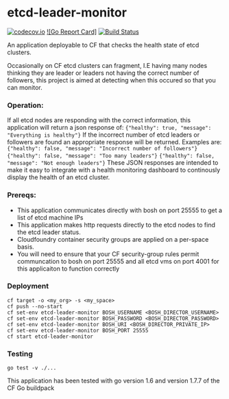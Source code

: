 # etcd-leader-monitor

[![codecov.io](https://codecov.io/github/FidelityInternational/etcd-leader-monitor/coverage.svg?branch=master)](https://codecov.io/github/FidelityInternational/etcd-leader-monitor?branch=master)
[![Go Report Card]](https://goreportcard.com/badge/github.com/FidelityInternational/etcd-leader-monitor)
[![Build Status](https://travis-ci.org/FidelityInternational/etcd-leader-monitor.svg?branch=master)](https://travis-ci.org/FidelityInternational/etcd-leader-monitor)

An application deployable to CF that checks the health state of etcd clusters.

Occasionally on CF etcd clusters can fragment, I.E having many nodes thinking they are leader or leaders not having the correct number of followers, this project is aimed at detecting when this occured so that you can monitor.

### Operation:
If all etcd nodes are responding with the correct information, this application will return a json response of: `{"healthy": true, "message": "Everything is healthy"}`
If the incorrect number of etcd leaders or followers are found an appropriate response will be returned. Examples are:
`{"healthy": false, "message": "Incorrect number of followers"}`
`{"healthy": false, "message": "Too many leaders"}`
`{"healthy": false, "message": "Not enough leaders"}`
These JSON responses are intended to make it easy to integrate with a health monitoring dashboard to continously display the health of an etcd cluster.

### Prereqs:
- This application communicates directly with bosh on port 25555 to get a list of etcd machine IPs
- This application makes http requests directly to the etcd nodes to find the etcd leader status.
- Cloudfoundry container security groups are applied on a per-space basis.
- You will need to ensure that your CF security-group rules permit communcation to bosh on port 25555 and all etcd vms on port 4001 for this applicaiton to function correctly

### Deployment

```
cf target -o <my_org> -s <my_space>
cf push --no-start
cf set-env etcd-leader-monitor BOSH_USERNAME <BOSH_DIRECTOR_USERNAME>
cf set-env etcd-leader-monitor BOSH_PASSWORD <BOSH_DIRECTOR_PASSWORD>
cf set-env etcd-leader-monitor BOSH_URI <BOSH_DIRECTOR_PRIVATE_IP>
cf set-env etcd-leader-monitor BOSH_PORT 25555
cf start etcd-leader-monitor
```

### Testing

`go test -v ./...`

This application has been tested with go version 1.6 and version 1.7.7 of the CF Go buildpack
